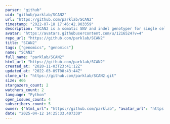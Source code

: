 ```yaml
---
parser: "github"
uid: "github/parklab/SCAN2"
url: "https://github.com/parklab/SCAN2"
timestamp: "2022-07-18 17:46:42.903359"
description: "SCAN2 is a somatic SNV and indel genotyper for single cells amplified by Primary Template-Directed Amplification (PTA)"
avatar: "https://avatars.githubusercontent.com/u/1216524?v=4"
repo_url: "https://github.com/parklab/SCAN2"
title: "SCAN2"
tags: ["genomics", "genomics"]
name: "SCAN2"
full_name: "parklab/SCAN2"
html_url: "https://github.com/parklab/SCAN2"
created_at: "2020-11-03T23:41:12Z"
updated_at: "2022-03-09T08:43:44Z"
clone_url: "https://github.com/parklab/SCAN2.git"
size: 466
stargazers_count: 2
watchers_count: 2
language: "Python"
open_issues_count: 4
subscribers_count: 5
owner: {"html_url": "https://github.com/parklab", "avatar_url": "https://avatars.githubusercontent.com/u/1216524?v=4", "login": "parklab", "type": "Organization"}
date: "2025-04-12 14:25:33.407330"
---
```

